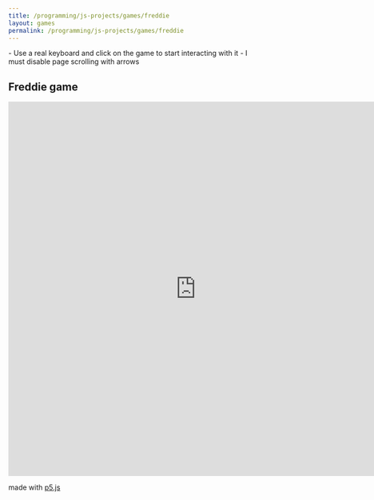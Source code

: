 ```yaml
---
title: /programming/js-projects/games/freddie
layout: games
permalink: /programming/js-projects/games/freddie
---
```


<p>- Use a real keyboard and click on the game to start interacting with it
- I must disable page scrolling with arrows</p>

<h2>Freddie game</h2>

<iframe src="https://editor.p5js.org/Plotkine/present/_6t0LDFnp" width="750px" height="750px" frameBorder="0" title="freddieGame"></iframe>

<p>made with <a href="https://p5js.org/" target="_blank" rel="noopener noreferrer">p5.js</a></p>
